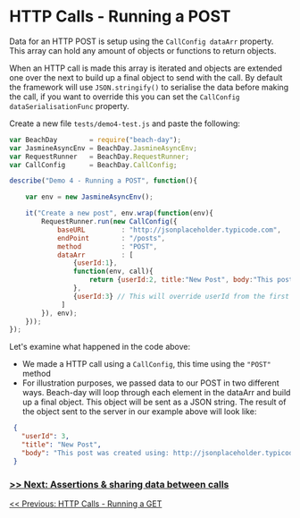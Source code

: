 # HTTP Calls - Running a POST

Data for an HTTP POST is setup using the `CallConfig dataArr` property. This array can hold any amount of objects or functions to return objects.

When an HTTP call is made this array is iterated and objects are extended one over the next to build up a final object to send with the call. By default the framework will use `JSON.stringify()` to serialise the data before making the call, if you want to override this you can set the `CallConfig dataSerialisationFunc` property.

Create a new file `tests/demo4-test.js` and paste the following:
```javascript
var BeachDay        = require("beach-day");
var JasmineAsyncEnv = BeachDay.JasmineAsyncEnv;
var RequestRunner   = BeachDay.RequestRunner;
var CallConfig      = BeachDay.CallConfig;

describe("Demo 4 - Running a POST", function(){

    var env = new JasmineAsyncEnv();

    it("Create a new post", env.wrap(function(env){
        RequestRunner.run(new CallConfig({
            baseURL         : "http://jsonplaceholder.typicode.com",
            endPoint        : "/posts",
            method          : "POST",
            dataArr         : [
                {userId:1},
                function(env, call){
                    return {userId:2, title:"New Post", body:"This post was created using: " + call.baseURL + call.endPoint};
                },
                {userId:3} // This will override userId from the first two
             ]
        }), env);
    }));
});
```

Let's examine what happened in the code above: 

 - We made a HTTP call using a `CallConfig`, this time using the `"POST"` method
 - For illustration purposes, we passed data to our POST in two different ways. Beach-day will loop through each element in the dataArr and build up a final object. This object will be sent as a JSON string. The result of the object sent to the server in our example above will look like:
```json
 {
   "userId": 3,
   "title": "New Post",
   "body": "This post was created using: http://jsonplaceholder.typicode.com/posts"
 }
```

### [>> Next: Assertions & sharing data between calls](step5.md)

[<< Previous: HTTP Calls - Running a GET](step3.md)
